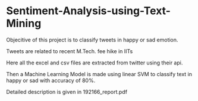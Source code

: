 # Sentiment-Analysis-using-Text-Mining

Objecitive of this project is to classify tweets in happy or sad emotion.

Tweets are related to recent M.Tech. fee hike in IITs

Here all the excel and csv files are extracted from twitter using their api.

Then a Machine Learning Model is made using linear SVM to classify text in happy or sad with accuracy of 80%.

Detailed description is given in 192166_report.pdf
